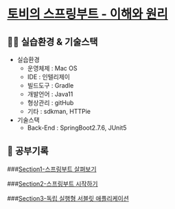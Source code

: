 # [토비의 스프링부트 - 이해와 원리](https://www.inflearn.com/course/%ED%86%A0%EB%B9%84-%EC%8A%A4%ED%94%84%EB%A7%81%EB%B6%80%ED%8A%B8-%EC%9D%B4%ED%95%B4%EC%99%80%EC%9B%90%EB%A6%AC)
## 👨‍🔧 실습환경 & 기술스택
- 실습환경
    - 운영체제 : Mac OS
    - IDE : 인텔리제이
    - 빌드도구 : Gradle
    - 개발언어 : Java11
    - 형상관리 : gitHub
    - 기타 : sdkman, HTTPie
- 기술스택
    - Back-End : SpringBoot2.7.6, JUnit5

## 📝 공부기록

###[Section1-스프링부트 살펴보기](https://github.com/hoa0217/study-repo/blob/master/online-learning/helloboot/Section1.md)

###[Section2-스프링부트 시작하기](https://github.com/hoa0217/study-repo/blob/master/online-learning/helloboot/Section2.md)

###[Section3-독립 실행형 서블릿 애플리케이션](https://github.com/hoa0217/study-repo/blob/master/online-learning/helloboot/Section3.md)


